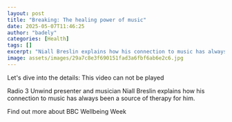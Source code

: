 ```yaml
---
layout: post
title: "Breaking: The healing power of music"
date: 2025-05-07T11:46:25
author: "badely"
categories: [Health]
tags: []
excerpt: "Niall Breslin explains how his connection to music has always been a source of therapy for him."
image: assets/images/29a7c8e3f690151fad3a6fbf6ab6e2c6.jpg
---
```


Let's dive into the details: This video can not be played

Radio 3 Unwind presenter and musician Niall Breslin explains how his connection to music has always been a source of therapy for him.

Find out more about BBC Wellbeing Week

